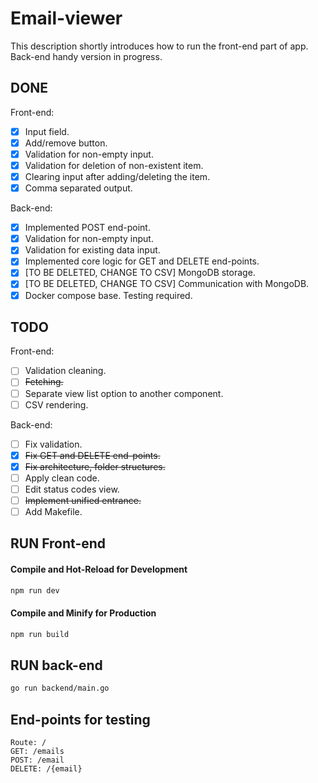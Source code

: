 # Email-viewer

This description shortly introduces how to run the front-end part of app. Back-end handy version in progress.

## DONE

Front-end:

- [x] Input field.
- [x] Add/remove button.
- [x] Validation for non-empty input.
- [x] Validation for deletion of non-existent item.
- [x] Clearing input after adding/deleting the item.
- [x] Comma separated output.

Back-end:

- [x] Implemented POST end-point.
- [x] Validation for non-empty input.
- [x] Validation for existing data input.
- [x] Implemented core logic for GET and DELETE end-points.
- [x] [TO BE DELETED, CHANGE TO CSV] MongoDB storage.  
- [x] [TO BE DELETED, CHANGE TO CSV] Communication with MongoDB.
- [x] Docker compose base. Testing required.

## TODO

Front-end:
- [ ] Validation cleaning.
- [ ] ~~Fetching.~~
- [ ] Separate view list option to another component.
- [ ] CSV rendering.

Back-end:
- [ ] Fix validation.
- [x] ~~Fix GET and DELETE end-points.~~
- [x] ~~Fix architecture, folder structures.~~
- [ ] Apply clean code.
- [ ] Edit status codes view.
- [ ] ~~Implement unified entrance.~~
- [ ] Add Makefile.

## RUN Front-end

#### Compile and Hot-Reload for Development

```sh 
npm run dev 
```  

#### Compile and Minify for Production

```sh 
npm run build 
```   

## RUN back-end

```sh 
go run backend/main.go 
```  

## End-points for testing

```postman 
Route: / 
GET: /emails 
POST: /email 
DELETE: /{email} 
```  
